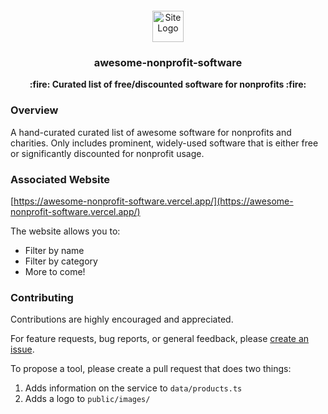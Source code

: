 <div align="center" style="text-align: center; margin-top: 20px;">
    <img src="public/favicon/favicon.ico" alt="Site Logo" width="50" height="50">
    <h3>awesome-nonprofit-software</h3>
    <b>:fire: Curated list of free/discounted software for nonprofits :fire:</b>
</div>

### Overview

A hand-curated curated list of awesome software for nonprofits and charities. Only includes prominent, widely-used
software that is either free or significantly discounted for nonprofit usage.

### Associated Website

[https://awesome-nonprofit-software.vercel.app/](https://awesome-nonprofit-software.vercel.app/)

The website allows you to:

- Filter by name
- Filter by category
- More to come!

### Contributing

Contributions are highly encouraged and appreciated.

For feature requests, bug reports, or general feedback,
please [create an issue](https://github.com/andenacitelli/awesome-nonprofit-software/issues).

To propose a tool, please create a pull request that does two things:

1. Adds information on the service to `data/products.ts`
2. Adds a logo to `public/images/`